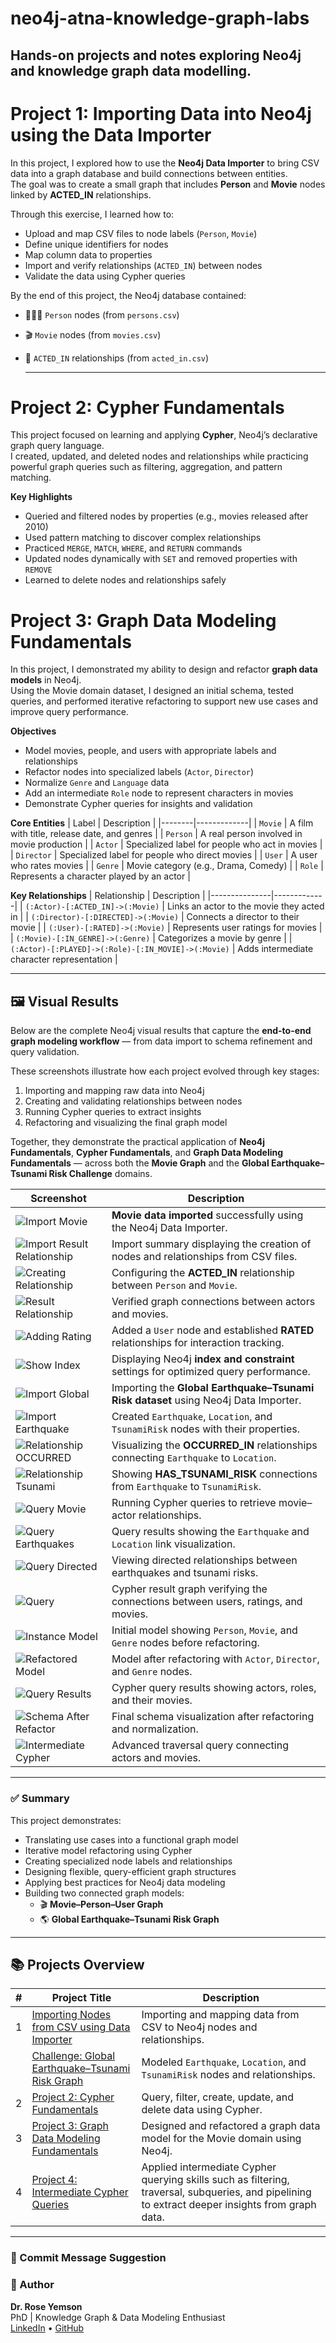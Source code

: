 # neo4j-atna-knowledge-graph-labs
Hands-on projects and notes exploring Neo4j and knowledge graph data modelling.
---
# Project 1: Importing Data into Neo4j using the Data Importer

In this project, I explored how to use the **Neo4j Data Importer** to bring CSV data into a graph database and build connections between entities.  
The goal was to create a small graph that includes **Person** and **Movie** nodes linked by **ACTED_IN** relationships.

Through this exercise, I learned how to:
- Upload and map CSV files to node labels (`Person`, `Movie`)
- Define unique identifiers for nodes
- Map column data to properties
- Import and verify relationships (`ACTED_IN`) between nodes
- Validate the data using Cypher queries

By the end of this project, the Neo4j database contained:
- 🧑‍🤝‍🧑 `Person` nodes (from `persons.csv`)
- 🎬 `Movie` nodes (from `movies.csv`)
- 🔗 `ACTED_IN` relationships (from `acted_in.csv`)

  ---

# Project 2: Cypher Fundamentals  

This project focused on learning and applying **Cypher**, Neo4j’s declarative graph query language.  
I created, updated, and deleted nodes and relationships while practicing powerful graph queries such as filtering, aggregation, and pattern matching.

**Key Highlights**
- Queried and filtered nodes by properties (e.g., movies released after 2010)
- Used pattern matching to discover complex relationships  
- Practiced `MERGE`, `MATCH`, `WHERE`, and `RETURN` commands  
- Updated nodes dynamically with `SET` and removed properties with `REMOVE`  
- Learned to delete nodes and relationships safely

# Project 3: Graph Data Modeling Fundamentals  

In this project, I demonstrated my ability to design and refactor **graph data models** in Neo4j.  
Using the Movie domain dataset, I designed an initial schema, tested queries, and performed iterative refactoring to support new use cases and improve query performance.

**Objectives**
- Model movies, people, and users with appropriate labels and relationships  
- Refactor nodes into specialized labels (`Actor`, `Director`)  
- Normalize `Genre` and `Language` data  
- Add an intermediate `Role` node to represent characters in movies  
- Demonstrate Cypher queries for insights and validation  

**Core Entities**
| Label | Description |
|--------|-------------|
| `Movie` | A film with title, release date, and genres |
| `Person` | A real person involved in movie production |
| `Actor` | Specialized label for people who act in movies |
| `Director` | Specialized label for people who direct movies |
| `User` | A user who rates movies |
| `Genre` | Movie category (e.g., Drama, Comedy) |
| `Role` | Represents a character played by an actor |

**Key Relationships**
| Relationship | Description |
|---------------|-------------|
| `(:Actor)-[:ACTED_IN]->(:Movie)` | Links an actor to the movie they acted in |
| `(:Director)-[:DIRECTED]->(:Movie)` | Connects a director to their movie |
| `(:User)-[:RATED]->(:Movie)` | Represents user ratings for movies |
| `(:Movie)-[:IN_GENRE]->(:Genre)` | Categorizes a movie by genre |
| `(:Actor)-[:PLAYED]->(:Role)-[:IN_MOVIE]->(:Movie)` | Adds intermediate character representation |

---

## 🖼️ Visual Results  

Below are the complete Neo4j visual results that capture the **end-to-end graph modeling workflow** — from data import to schema refinement and query validation.  

These screenshots illustrate how each project evolved through key stages:
1. Importing and mapping raw data into Neo4j  
2. Creating and validating relationships between nodes  
3. Running Cypher queries to extract insights  
4. Refactoring and visualizing the final graph model  

Together, they demonstrate the practical application of **Neo4j Fundamentals**, **Cypher Fundamentals**, and **Graph Data Modeling Fundamentals** — across both the **Movie Graph** and the **Global Earthquake–Tsunami Risk Challenge** domains.


| Screenshot | Description |
|-------------|--------------|
| ![Import Movie](./visual_results/importmovie.png) | **Movie data imported** successfully using the Neo4j Data Importer. |
| ![Import Result Relationship](./visual_results/importresultRelationship.png) | Import summary displaying the creation of nodes and relationships from CSV files. |
| ![Creating Relationship](./visual_results/creatingRelationship1.png) | Configuring the **ACTED_IN** relationship between `Person` and `Movie`. |
| ![Result Relationship](./visual_results/resultRelationship.png) | Verified graph connections between actors and movies. |
| ![Adding Rating](./visual_results/addingRating.png) | Added a `User` node and established **RATED** relationships for interaction tracking. |
| ![Show Index](./visual_results/showIndex.png) | Displaying Neo4j **index and constraint** settings for optimized query performance. |
| ![Import Global](./visual_results/importglobal.png) | Importing the **Global Earthquake–Tsunami Risk dataset** using Neo4j Data Importer. |
| ![Import Earthquake](./visual_results/importEarthquake.png) | Created `Earthquake`, `Location`, and `TsunamiRisk` nodes with their properties. |
| ![Relationship OCCURRED](./visual_results/relationshipOCCURRED.png) | Visualizing the **OCCURRED_IN** relationships connecting `Earthquake` to `Location`. |
| ![Relationship Tsunami](./visual_results/relationshipTsunami.png) | Showing **HAS_TSUNAMI_RISK** connections from `Earthquake` to `TsunamiRisk`. |
| ![Query Movie](./visual_results/queryMovie.png) | Running Cypher queries to retrieve movie–actor relationships. |
| ![Query Earthquakes](./visual_results/queryEarthquakes.png) | Query results showing the `Earthquake` and `Location` link visualization. |
| ![Query Directed](./visual_results/queryDirected.png) | Viewing directed relationships between earthquakes and tsunami risks. |
| ![Query](./visual_results/query.png) | Cypher result graph verifying the connections between users, ratings, and movies. |
| ![Instance Model](./Project_03_Graph_Data_Modeling/visual_results/instance_model.png) | Initial model showing `Person`, `Movie`, and `Genre` nodes before refactoring. |
| ![Refactored Model](./Project_03_Graph_Data_Modeling/visual_results/refactored_model.png) | Model after refactoring with `Actor`, `Director`, and `Genre` nodes. |
| ![Query Results](./Project_03_Graph_Data_Modeling/visual_results/query_results.png) | Cypher query results showing actors, roles, and their movies. |
| ![Schema After Refactor](./Project_03_Graph_Data_Modeling/visual_results/schema_after_refactor.png) | Final schema visualization after refactoring and normalization. |
| ![Intermediate Cypher](./Project_04_Intermediate_Cypher_Queries/visual_results/graph_traversal.png) | Advanced traversal query connecting actors and movies. |

---

### ✅ Summary  


This project demonstrates:
- Translating use cases into a functional graph model  
- Iterative model refactoring using Cypher  
- Creating specialized node labels and relationships  
- Designing flexible, query-efficient graph structures  
- Applying best practices for Neo4j data modeling   
- Building two connected graph models:
  - 🎬 **Movie–Person–User Graph**  
  - 🌎 **Global Earthquake–Tsunami Risk Graph**  

---
## 📚 Projects Overview  

| # | Project Title | Description |
|---|---------------|--------------|
| 1 | [Importing Nodes from CSV using Data Importer](./01_data_importer_basics/README.md) | Importing and mapping data from CSV to Neo4j nodes and relationships. |
|   | [Challenge: Global Earthquake–Tsunami Risk Graph](./01_data_importer_basics/README.md#-challenge-global-earthquake–tsunami-risk-graph) | Modeled `Earthquake`, `Location`, and `TsunamiRisk` nodes and relationships. |
| 2 | [Project 2: Cypher Fundamentals](./Project_02_Cypher_Fundamentals/README.md) | Query, filter, create, update, and delete data using Cypher. |
| 3 | [Project 3: Graph Data Modeling Fundamentals](./Project_03_Graph_Data_Modeling/README.md) | Designed and refactored a graph data model for the Movie domain using Neo4j. |
| 4 | [Project 4: Intermediate Cypher Queries](./Project_04_Intermediate_Cypher_Queries/README.md) | Applied intermediate Cypher querying skills such as filtering, traversal, subqueries, and pipelining to extract deeper insights from graph data. |

---
### 💾 Commit Message Suggestion  
### 💬 Author
**Dr. Rose Yemson**  
PhD | Knowledge Graph & Data Modeling Enthusiast  
[LinkedIn](https://linkedin.com) • [GitHub](https://github.com/atnazhin)
